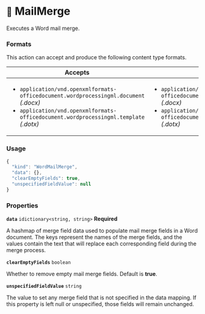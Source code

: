 # <small>:nut_and_bolt:</small> MailMerge

Executes a Word mail merge.
   
### Formats

This action can accept and produce the following content type formats.

| Accepts | Produces |
|-----|-----|
|<ul><li>`application/vnd.openxmlformats-officedocument.wordprocessingml.document` _(.docx)_</li><li>`application/vnd.openxmlformats-officedocument.wordprocessingml.template` _(.dotx)_</li></ul>|<ul><li>`application/vnd.openxmlformats-officedocument.wordprocessingml.document` _(.docx)_</li><li>`application/vnd.openxmlformats-officedocument.wordprocessingml.template` _(.dotx)_</li></ul>|

### Usage

```js
{
  "kind": "WordMailMerge",
  "data": {},
  "clearEmptyFields": true,
  "unspecifiedFieldValue": null
}
```
### Properties

**`data`**  `idictionary<string, string>` **Required**

A hashmap of merge field data used to populate mail merge fields in a Word document.
The keys represent the names of the merge fields, and the values contain the text that will replace
each corresponding field during the merge process.


**`clearEmptyFields`**  `boolean`

Whether to remove empty mail merge fields. Default is **true**.


**`unspecifiedFieldValue`**  `string`

The value to set any merge field that is not specified in the data mapping. If this property is left null or unspecified, those fields will remain unchanged.


